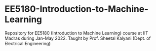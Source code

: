 # EE5180-Introduction-to-Machine-Learning
Repository for EE5180 (Introduction to Machine Learning) course at IIT Madras during Jan-May 2022.
Taught by Prof. Sheetal Kalyani (Dept. of Electrical Engineering)
